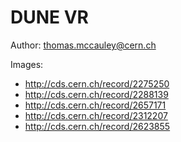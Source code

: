 # DUNE VR

Author: thomas.mccauley@cern.ch

Images: 

*  http://cds.cern.ch/record/2275250
*  http://cds.cern.ch/record/2288139
*  http://cds.cern.ch/record/2657171
*  http://cds.cern.ch/record/2312207
*  http://cds.cern.ch/record/2623855
